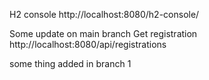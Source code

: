 H2 console
http://localhost:8080/h2-console/


Some update on main branch
Get registration
http://localhost:8080/api/registrations

some thing added in branch 1 
